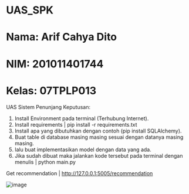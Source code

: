 # UAS_SPK

# Nama: Arif Cahya Dito
# NIM: 201011401744
# Kelas: 07TPLP013

UAS Sistem Penunjang Keputusan:
1. Install Environment pada terminal (Terhubung Internet).
2. Install requirements | pip install -r requirements.txt
3. Install apa yang dibutuhkan dengan contoh (pip install SQLAlchemy).
4. Buat table di database masing masing sesuai dengan datanya masing masing.
5. lalu buat implementasikan model dengan data yang ada.
6. Jika sudah dibuat maka jalankan kode tersebut pada terminal dengan menulis | python main.py

Get recommendation | http://127.0.0.1:5005/recommendation

![image](https://github.com/MyDito/UAS_SPK/assets/112084539/f1db2138-0ab9-4cb8-bbf2-d6e3bd31f087)

